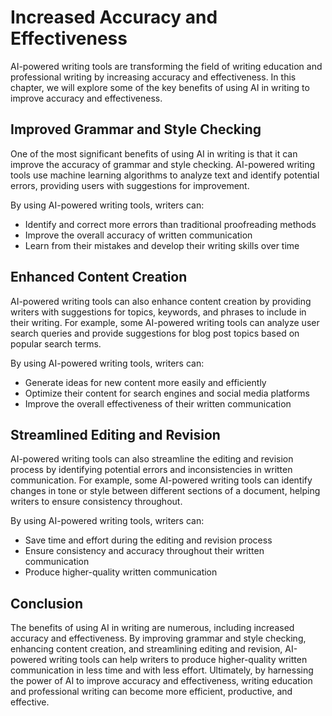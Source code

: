 Increased Accuracy and Effectiveness
==========================================================================

AI-powered writing tools are transforming the field of writing education and professional writing by increasing accuracy and effectiveness. In this chapter, we will explore some of the key benefits of using AI in writing to improve accuracy and effectiveness.

Improved Grammar and Style Checking
-----------------------------------

One of the most significant benefits of using AI in writing is that it can improve the accuracy of grammar and style checking. AI-powered writing tools use machine learning algorithms to analyze text and identify potential errors, providing users with suggestions for improvement.

By using AI-powered writing tools, writers can:

* Identify and correct more errors than traditional proofreading methods
* Improve the overall accuracy of written communication
* Learn from their mistakes and develop their writing skills over time

Enhanced Content Creation
-------------------------

AI-powered writing tools can also enhance content creation by providing writers with suggestions for topics, keywords, and phrases to include in their writing. For example, some AI-powered writing tools can analyze user search queries and provide suggestions for blog post topics based on popular search terms.

By using AI-powered writing tools, writers can:

* Generate ideas for new content more easily and efficiently
* Optimize their content for search engines and social media platforms
* Improve the overall effectiveness of their written communication

Streamlined Editing and Revision
--------------------------------

AI-powered writing tools can also streamline the editing and revision process by identifying potential errors and inconsistencies in written communication. For example, some AI-powered writing tools can identify changes in tone or style between different sections of a document, helping writers to ensure consistency throughout.

By using AI-powered writing tools, writers can:

* Save time and effort during the editing and revision process
* Ensure consistency and accuracy throughout their written communication
* Produce higher-quality written communication

Conclusion
----------

The benefits of using AI in writing are numerous, including increased accuracy and effectiveness. By improving grammar and style checking, enhancing content creation, and streamlining editing and revision, AI-powered writing tools can help writers to produce higher-quality written communication in less time and with less effort. Ultimately, by harnessing the power of AI to improve accuracy and effectiveness, writing education and professional writing can become more efficient, productive, and effective.
